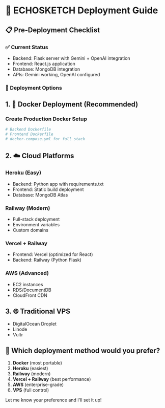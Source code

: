 # 🚀 ECHOSKETCH Deployment Guide

## 📋 Pre-Deployment Checklist

### ✅ Current Status
- Backend: Flask server with Gemini + OpenAI integration
- Frontend: React.js application  
- Database: MongoDB integration
- APIs: Gemini working, OpenAI configured

### 🔧 Deployment Options

## 1. 🐳 Docker Deployment (Recommended)

### Create Production Docker Setup
```bash
# Backend Dockerfile
# Frontend Dockerfile  
# docker-compose.yml for full stack
```

## 2. ☁️ Cloud Platforms

### Heroku (Easy)
- Backend: Python app with requirements.txt
- Frontend: Static build deployment
- Database: MongoDB Atlas

### Railway (Modern)
- Full-stack deployment
- Environment variables
- Custom domains

### Vercel + Railway
- Frontend: Vercel (optimized for React)
- Backend: Railway (Python Flask)

### AWS (Advanced)
- EC2 instances
- RDS/DocumentDB
- CloudFront CDN

## 3. 🌐 Traditional VPS
- DigitalOcean Droplet
- Linode
- Vultr

## 🎯 Which deployment method would you prefer?

1. **Docker** (most portable)
2. **Heroku** (easiest)  
3. **Railway** (modern)
4. **Vercel + Railway** (best performance)
5. **AWS** (enterprise-grade)
6. **VPS** (full control)

Let me know your preference and I'll set it up!